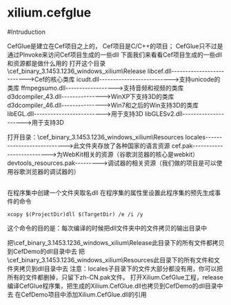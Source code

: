 # xilium.cefglue

#Intruduction

CefGlue是建立在Cef项目之上的，
Cef项目是C/C++的项目；
CefGlue只不过是通过PInvoke来访问Cef项目生成的一些dll
下面我们来看看Cef项目生成的一些dll和资源都是做什么用的
打开这个目录\cef_binary_3.1453.1236_windows_xilium\Release
libcef.dll-------------------------->Cef的核心类库
icudt.dll-------------------------->支持unicode的类库
ffmpegsumo.dll------------------>支持音频和视频的类库
d3dcompiler_43.dll--------------->WinXP下支持3D的类库
d3dcompiler_46.dll--------------->Win7和之后的Win支持3D的类库
libEGL.dll------------------------->用于支持3D
libGLESv2.dll--------------------->用于支持3D

打开目录：\cef_binary_3.1453.1236_windows_xilium\Resources
locales--------------------------->此文件夹存放了各种国家的语言资源
cef.pak-------------------------->为WebKit相关的资源（谷歌浏览器的核心是webkit）
devtools_resources.pak--------->调试器的相关资源（我们做的项目是可以使用谷歌浏览器的调试器的）

##
在程序集中创建一个文件夹取名dll
在程序集的属性里设置此程序集的预先生成事件的命令

```xcopy $(ProjectDir)dll $(TargetDir) /e /i /y```

这个命令的目的是：每次编译的时候把dll文件夹中的文件拷贝的输出目录中

把\cef_binary_3.1453.1236_windows_xilium\Release此目录下的所有文件都拷贝到CefDemo的dll目录中去
把\cef_binary_3.1453.1236_windows_xilium\Resources此目录下的所有文件和文件夹拷贝到dll目录中去
注意：locales子目录下的文件大部分都没有用，你可以把所有的文件都删掉，只留下zh-CN.pak文件。
打开Xilium.CefGlue工程，release编译CefGlue程序集，把生成的Xilium.CefGlue.dll也拷贝到CefDemo的dll目录中去
在CefDemo项目中添加Xilium.CefGlue.dll的引用
